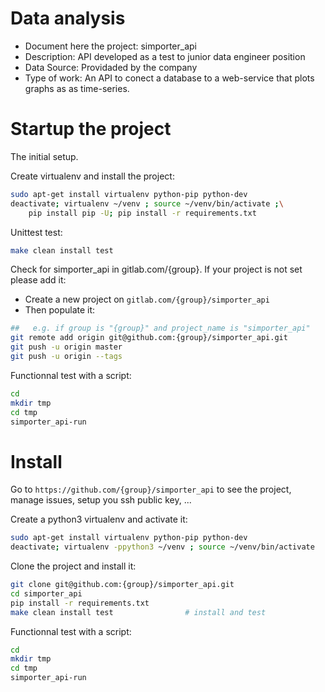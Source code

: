 # Data analysis
- Document here the project: simporter_api
- Description: API developed as a test to junior data engineer position
- Data Source: Providaded by the company
- Type of work: An API to conect a database to a web-service that plots graphs
  as as time-series.

# Startup the project

The initial setup.

Create virtualenv and install the project:
```bash
sudo apt-get install virtualenv python-pip python-dev
deactivate; virtualenv ~/venv ; source ~/venv/bin/activate ;\
    pip install pip -U; pip install -r requirements.txt
```

Unittest test:
```bash
make clean install test
```

Check for simporter_api in gitlab.com/{group}.
If your project is not set please add it:

- Create a new project on `gitlab.com/{group}/simporter_api`
- Then populate it:

```bash
##   e.g. if group is "{group}" and project_name is "simporter_api"
git remote add origin git@github.com:{group}/simporter_api.git
git push -u origin master
git push -u origin --tags
```

Functionnal test with a script:

```bash
cd
mkdir tmp
cd tmp
simporter_api-run
```

# Install

Go to `https://github.com/{group}/simporter_api` to see the project, manage issues,
setup you ssh public key, ...

Create a python3 virtualenv and activate it:

```bash
sudo apt-get install virtualenv python-pip python-dev
deactivate; virtualenv -ppython3 ~/venv ; source ~/venv/bin/activate
```

Clone the project and install it:

```bash
git clone git@github.com:{group}/simporter_api.git
cd simporter_api
pip install -r requirements.txt
make clean install test                # install and test
```
Functionnal test with a script:

```bash
cd
mkdir tmp
cd tmp
simporter_api-run
```
